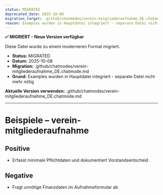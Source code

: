```yaml
---
status: MIGRATED
deprecated_date: 2025-10-08
migration_target: .github/chatmodes/verein-mitgliederaufnahme_DE.chatmode.md
reason: Examples wurden in Hauptdatei integriert - separate Datei nicht mehr nötig
---
```


**✅ MIGRIERT - Neue Version verfügbar**

Diese Datei wurde zu einem moderneren Format migriert.

- **Status:** MIGRATED
- **Datum:** 2025-10-08
- **Migration:** .github/chatmodes/verein-mitgliederaufnahme_DE.chatmode.md
- **Grund:** Examples wurden in Hauptdatei integriert - separate Datei nicht mehr nötig

**Aktuelle Version verwenden:** .github/chatmodes/verein-mitgliederaufnahme_DE.chatmode.md

---

# Beispiele – verein-mitgliederaufnahme

## Positive
- Erfasst minimale Pflichtdaten und dokumentiert Vorstandsentscheid

## Negative
- Fragt unnötige Finanzdaten im Aufnahmeformular ab

